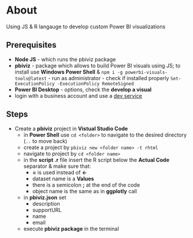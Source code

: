 # About
Using JS & R langauge to develop custom Power BI visualizations
## Prerequisites
- **Node JS** - which runs the pbiviz package
- **pbiviz** - package which allows to build Power BI visuals using JS;
  to install use **Windows Power Shell** & `npm i -g powerbi-visuals-tools@latest`
	  - run as administrator
	  - check if installed properly `Set-ExecutionPolicy -ExecutionPolicy RemoteSigned`
- **Power BI Desktop** - options, check the **develop a visual** 
- login with a business account and use a [dev service](https://app.powerbi.com/user/user-settings/developer-settings?experience=power-bi)
## Steps
- Create a **pbiviz** project in **Vistual Studio Code**
	- in **Power Shell** use `cd <folder>` to navigate to the desired directory (`..` to move back)
	- create a project by `pbiviz new <folder name> -t rhtml `
	- navigate to project by `cd <folder name>`
	- in the **script .r** file insert the R script below the **Actual Code** separator & make sure that:
		- **=** is used instead of **<-**
		- dataset name is a **Values**
		- there is a semicolon **;** at the end of the code
		- object name is the same as in **ggplotly** call
	- in **pbiviz.json** set
		- description
		- supportURL
		- name
		- email
	- execute **pbiviz package** in the terminal
